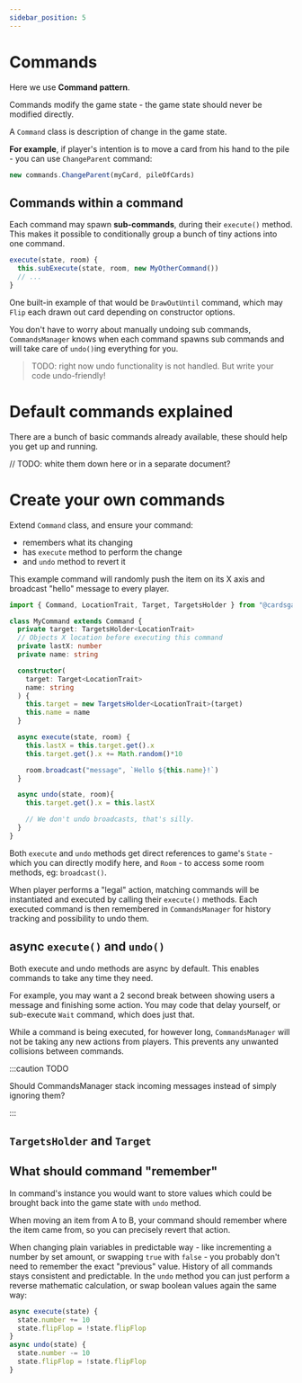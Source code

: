 ```yaml
---
sidebar_position: 5
---
```


# Commands

Here we use **Command pattern**.

Commands modify the game state - the game state should never be modified directly.

A `Command` class is description of change in the game state.

**For example**, if player's intention is to move a card from his hand to the pile - you can use `ChangeParent` command:

```typescript
new commands.ChangeParent(myCard, pileOfCards)
```

## Commands within a command

Each command may spawn **sub-commands**, during their `execute()` method. This makes it possible to conditionally group a bunch of tiny actions into one command.

```typescript
execute(state, room) {
  this.subExecute(state, room, new MyOtherCommand())
  // ...
}
```

One built-in example of that would be `DrawOutUntil` command, which may `Flip` each drawn out card depending on constructor options.

You don't have to worry about manually undoing sub commands, `CommandsManager` knows when each command spawns sub commands and will take care of `undo()`ing everything for you.

> TODO: right now undo functionality is not handled. But write your code undo-friendly!

# Default commands explained

There are a bunch of basic commands already available, these should help you get up and running.

// TODO: white them down here or in a separate document?

# Create your own commands

Extend `Command` class, and ensure your command:

- remembers what its changing
- has `execute` method to perform the change
- and `undo` method to revert it

This example command will randomly push the item on its X axis and broadcast "hello" message to every player.

```ts title="MyCommand.ts"
import { Command, LocationTrait, Target, TargetsHolder } from "@cardsgame/server"

class MyCommand extends Command {
  private target: TargetsHolder<LocationTrait>
  // Objects X location before executing this command
  private lastX: number
  private name: string

  constructor(
    target: Target<LocationTrait>
    name: string
  ) {
    this.target = new TargetsHolder<LocationTrait>(target)
    this.name = name
  }

  async execute(state, room) {
    this.lastX = this.target.get().x
    this.target.get().x += Math.random()*10

    room.broadcast("message", `Hello ${this.name}!`)
  }

  async undo(state, room){
    this.target.get().x = this.lastX

    // We don't undo broadcasts, that's silly.
  }
}
```

Both `execute` and `undo` methods get direct references to game's `State` - which you can directly modify here, and `Room` - to access some room methods, eg: `broadcast()`.

When player performs a "legal" action, matching commands will be instantiated and executed by calling their `execute()` methods. Each executed command is then remembered in `CommandsManager` for history tracking and possibility to undo them.

## async `execute()` and `undo()`

Both execute and undo methods are async by default. This enables commands to take any time they need.

For example, you may want a 2 second break between showing users a message and finishing some action. You may code that delay yourself, or sub-execute `Wait` command, which does just that.

While a command is being executed, for however long, `CommandsManager` will not be taking any new actions from players. This prevents any unwanted collisions between commands.

:::caution TODO

Should CommandsManager stack incoming messages instead of simply ignoring them?

:::

## `TargetsHolder` and `Target`

## What should command "remember"

In command's instance you would want to store values which could be brought back into the game state with `undo` method.

When moving an item from A to B, your command should remember where the item came from, so you can precisely revert that action.

When changing plain variables in predictable way - like incrementing a number by set amount, or swapping `true` with `false` - you probably don't need to remember the exact "previous" value. History of all commands stays consistent and predictable. In the `undo` method you can just perform a reverse mathematic calculation, or swap boolean values again the same way:

```ts
async execute(state) {
  state.number += 10
  state.flipFlop = !state.flipFlop
}
async undo(state) {
  state.number -= 10
  state.flipFlop = !state.flipFlop
}
```
